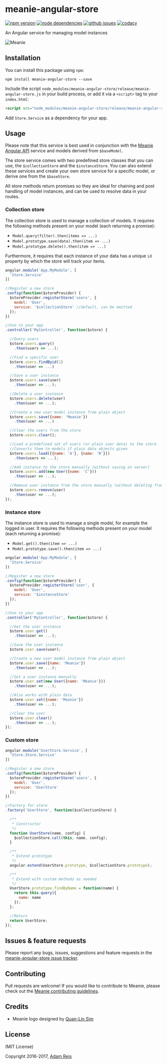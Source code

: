 # meanie-angular-store

[![npm version](https://img.shields.io/npm/v/meanie-angular-store.svg)](https://www.npmjs.com/package/meanie-angular-store)
[![node dependencies](https://david-dm.org/meanie/angular-store.svg)](https://david-dm.org/meanie/angular-store)
[![github issues](https://img.shields.io/github/issues/meanie/angular-store.svg)](https://github.com/meanie/angular-store/issues)
[![codacy](https://img.shields.io/codacy/8750e5a072ad45bfbd1cec8dfe415f9a.svg)](https://www.codacy.com/app/meanie/angular-store)


An Angular service for managing model instances

![Meanie](https://raw.githubusercontent.com/meanie/meanie/master/meanie-logo-full.png)

## Installation

You can install this package using `npm`:

```shell
npm install meanie-angular-store --save
```

Include the script `node_modules/meanie-angular-store/release/meanie-angular-store.js` in your build process, or add it via a `<script>` tag to your `index.html`:

```html
<script src="node_modules/meanie-angular-store/release/meanie-angular-store.js"></script>
```

Add `Store.Service` as a dependency for your app.

## Usage
Please note that this service is best used in conjunction with the [Meanie Angular API](https://github.com/meanie/angular-api) service and models derived from `$baseModel`.

The store service comes with two predefined store classes that you can use, the `$collectionStore` and the `$instanceStore`. You can also extend these services and create your own store service for a specific model, or derive one from the `$baseStore`.

All store methods return promises so they are ideal for chaining and post handling of model instances, and can be used to resolve data in your routes.

### Collection store
The collection store is used to manage a collection of models. It requires the following methods present on your model (each returning a promise):

* `Model.query(filter).then(items => ...)`
* `Model.prototype.save(data).then(item => ...)`
* `Model.prototype.delete().then(item => ...)`

Furthermore, it requires that each instance of your data has a unique `id` property by which the store will track your items.

```js
angular.module('App.MyModule', [
  'Store.Service'
])

//Register a new store
.config(function($storeProvider) {
  $storeProvider.registerStore('users', {
    model: 'User',
    service: '$collectionStore' //default, can be omitted
  });
})

//Use in your app
.controller('MyController', function($store) {

  //Query users
  $store.users.query()
    .then(users => ...);

  //Find a specific user
  $store.users.findByid(1)
    .then(user => ...)

  //Save a user instance
  $store.users.save(user)
    .then(user => ...);

  //Delete a user instance
  $store.users.delete(user)
    .then(user => ...);

  //Create a new user model instance from plain object
  $store.users.save({name: 'Meanie'})
    .then(user => ...)

  //Clear the users from the store
  $store.users.clear();

  //Load a predefined set of users (or plain user data) to the store
  //Converts them to models if plain data objects given
  $store.users.load([{name: 'A'}, {name: 'B'}])
    .then(users => ...);

  //Add instance to the store manually (without saving on server)
  $store.users.add(new User({name: 'C'}))
    .then(user => ...);

  //Remove user instance from the store manually (without deleting from server)
  $store.users.remove(user)
    .then(user => ...);
});
```

### Instance store
The instance store is used to manage a single model, for example the logged in user. It requires the following methods present on your model (each returning a promise):

* `Model.get().then(item => ...)`
* `Model.prototype.save().then(item => ...)`

```js
angular.module('App.MyModule', [
  'Store.Service'
])

//Register a new store
.config(function($storeProvider) {
  $storeProvider.registerStore('user', {
    model: 'User',
    service: '$instanceStore'
  });
})

//Use in your app
.controller('MyController', function($store) {

  //Get the user instance
  $store.user.get()
    .then(user => ...);

  //Save the user instance
  $store.user.save(user);

  //Create a new user model instance from plain object
  $store.user.save({name: 'Meanie'})
    .then(user => ...);

  //Set a user instance manually
  $store.user.set(new User({name: 'Meanie'}))
    .then(user => ...);

  //Also works with plain data
  $store.user.set({name: 'Meanie'})
    .then(user => ...);

  //Clear the user
  $store.user.clear()
    .then(user => ...);
});
```

### Custom store

```js
angular.module('UserStore.Service', [
  'Store.Store.Service'
])

//Register a new store
.config(function($storeProvider) {
  $storeProvider.registerStore('users', {
    model: 'User',
    service: 'UserStore'
  });
})

//Factory for store
.factory('UserStore', function($collectionStore) {

  /**
   * Constructor
   */
  function UserStore(name, config) {
    $collectionStore.call(this, name, config);
  }

  /**
   * Extend prototype
   */
  angular.extend(UserStore.prototype, $collectionStore.prototype);

  /**
   * Extend with custom methods as needed
   */
  UserStore.prototype.findByName = function(name) {
    return this.query({
      name: name
    });
  };

  //Return
  return UserStore;
});
```

## Issues & feature requests

Please report any bugs, issues, suggestions and feature requests in the [meanie-angular-store issue tracker](https://github.com/meanie/angular-store/issues).

## Contributing

Pull requests are welcome! If you would like to contribute to Meanie, please check out the [Meanie contributing guidelines](https://github.com/meanie/meanie/blob/master/CONTRIBUTING.md).

## Credits

* Meanie logo designed by [Quan-Lin Sim](mailto:quan.lin.sim+meanie@gmail.com)

## License
(MIT License)

Copyright 2016-2017, [Adam Reis](http://adam.reis.nz)
